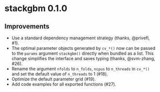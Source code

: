# stackgbm 0.1.0

## Improvements

- Use a standard dependency management strategy (thanks, @privefl, #1).
- The optimal parameter objects generated by `cv_*()` now can be
  passed to the `params` argument `stackgbm()` directly when
  bundled as a list. This change simplifies the interface and
  saves typing (thanks, @svm-zhang, #26).
- Rename the argument `nfolds` to `n_folds`, `ncpus` to `n_threads`
  in `cv_*()` and set the default value of `n_threads` to 1 (#18).
- Optimize the default parameter grid (#19).
- Add code examples for all exported functions (#27).
